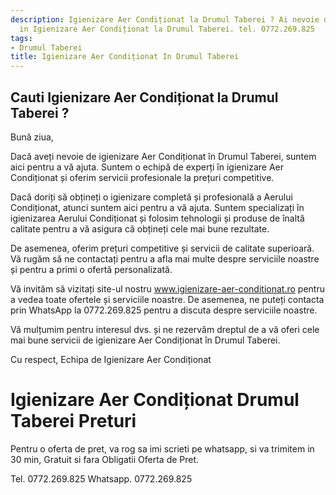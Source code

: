 ```yaml
---
description: Igienizare Aer Condiționat la Drumul Taberei ? Ai nevoie de un profesionist
  in Igienizare Aer Condiționat la Drumul Taberei. tel. 0772.269.825
tags:
- Drumul Taberei
title: Igienizare Aer Condiționat In Drumul Taberei
---
```



## Cauti Igienizare Aer Condiționat la Drumul Taberei ?

Bună ziua, 

Dacă aveți nevoie de igienizare Aer Condiționat în Drumul Taberei, suntem aici pentru a vă ajuta. Suntem o echipă de experți în igienizare Aer Condiționat și oferim servicii profesionale la prețuri competitive.

Dacă doriți să obțineți o igienizare completă și profesională a Aerului Condiționat, atunci suntem aici pentru a vă ajuta. Suntem specializați în igienizarea Aerului Condiționat și folosim tehnologii și produse de înaltă calitate pentru a vă asigura că obțineți cele mai bune rezultate.

De asemenea, oferim prețuri competitive și servicii de calitate superioară. Vă rugăm să ne contactați pentru a afla mai multe despre serviciile noastre și pentru a primi o ofertă personalizată.

Vă invităm să vizitați site-ul nostru <a href="http://www.igienizare-aer-conditionat.ro/">www.igienizare-aer-conditionat.ro</a> pentru a vedea toate ofertele și serviciile noastre. De asemenea, ne puteți contacta prin WhatsApp la 0772.269.825 pentru a discuta despre serviciile noastre.

Vă mulțumim pentru interesul dvs. și ne rezervăm dreptul de a vă oferi cele mai bune servicii de igienizare Aer Condiționat în Drumul Taberei. 

Cu respect,
Echipa de Igienizare Aer Condiționat

# Igienizare Aer Condiționat Drumul Taberei Preturi
Pentru o oferta de pret, va rog sa imi scrieti pe whatsapp, si va trimitem in 30 min, Gratuit si fara Obligatii Oferta de Pret.

Tel. 0772.269.825
Whatsapp. 0772.269.825